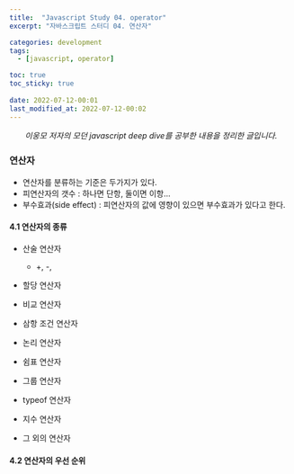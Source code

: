 ```yaml
---
title:  "Javascript Study 04. operator"
excerpt: "자바스크립트 스터디 04. 연산자"

categories: development
tags:
  - [javascript, operator]

toc: true
toc_sticky: true
 
date: 2022-07-12-00:01
last_modified_at: 2022-07-12-00:02
---
```

<center><i>이웅모 저자의 모던 javascript deep dive를 공부한 내용을 정리한 글입니다.</i></center>

### 연산자
- 연산자를 분류하는 기준은 두가지가 있다.
- 피연산자의 갯수 : 하나면 단항, 둘이면 이항...
- 부수효과(side effect) : 피연산자의 값에 영향이 있으면 부수효과가 있다고 한다.
#### 4.1 연산자의 종류
- 산술 연산자
  - +, -, 
- 할당 연산자

- 비교 연산자

- 삼항 조건 연산자

- 논리 연산자

- 쉼표 연산자

- 그룹 연산자

- typeof 연산자

- 지수 연산자

- 그 외의 연산자

#### 4.2 연산자의 우선 순위